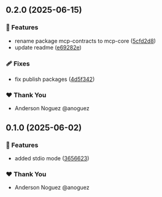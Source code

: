 ## 0.2.0 (2025-06-15)

### 🚀 Features

- rename package mcp-contracts to mcp-core ([5cfd2d8](https://github.com/anoguez/ngz-ai-tools/commit/5cfd2d8))
- update readme ([e69282e](https://github.com/anoguez/ngz-ai-tools/commit/e69282e))

### 🩹 Fixes

- fix publish packages ([4d5f342](https://github.com/anoguez/ngz-ai-tools/commit/4d5f342))

### ❤️ Thank You

- Anderson Noguez @anoguez

## 0.1.0 (2025-06-02)

### 🚀 Features

- added stdio mode ([3656623](https://github.com/anoguez/ngz-ai-tools/commit/3656623))

### ❤️ Thank You

- Anderson Noguez @anoguez